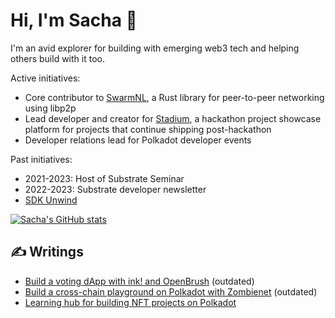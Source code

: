 # Hi, I'm Sacha 👋

I'm an avid explorer for building with emerging web3 tech and helping others build with it too.

Active initiatives:
- Core contributor to [SwarmNL](https://github.com/algorealmInc/SwarmNL), a Rust library for peer-to-peer networking using libp2p
- Lead developer and creator for [Stadium](https://stadium.joinwebzero.com/), a hackathon project showcase platform for projects that continue shipping post-hackathon
- Developer relations lead for Polkadot developer events

Past initiatives: 
- 2021-2023: Host of Substrate Seminar
- 2022-2023: Substrate developer newsletter
- [SDK Unwind](https://www.youtube.com/watch?v=GUjIASZ6OXU&list=PLOyWqupZ-WGspJsGKYYnNGuMQGVC2kk-8)

[![Sacha's GitHub stats](https://github-readme-stats.vercel.app/api?username=sacha-l&show_icons=true&theme=transparent)](https://github.com/anuraghazra/github-readme-stats)

## ✍️ Writings

- [Build a voting dApp with ink! and OpenBrush](https://sachalansky.hashnode.dev/build-a-voting-dapp-with-ink-and-openbrush) (outdated)
- [Build a cross-chain playground on Polkadot with Zombienet](https://sachalansky.hashnode.dev/build-a-local-cross-chain-testing-playground-on-polkadot) (outdated)
- [Learning hub for building NFT projects on Polkadot](https://polkadot-nfts-learning-hub.vercel.app/)
